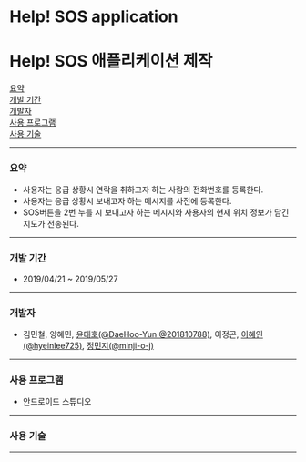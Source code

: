 # Help! SOS application

# Help! SOS 애플리케이션 제작

[요약](#요약)  
[개발 기간](#개발-기간)  
[개발자](#개발자)  
[사용 프로그램](#사용-프로그램)  
[사용 기술](#사용-기술)  

---

### 요약
- 사용자는 응급 상황시 연락을 취하고자 하는 사람의 전화번호를 등록한다.
- 사용자는 응급 상황시 보내고자 하는 메시지를 사전에 등록한다.
- SOS버튼을 2번 누를 시 보내고자 하는 메시지와 사용자의 현재 위치 정보가 담긴 지도가 전송된다.
---
### 개발 기간
- 2019/04/21 ~ 2019/05/27
---

### 개발자
- 김민철, 양혜민, [윤대호(@DaeHoo-Yun @201810788)](https://github.com/201810788), 이정곤, [이혜인(@hyeinlee725)](https://github.com/hyeinlee725), [정민지(@minji-o-j)](https://github.com/minji-o-j)
---
### 사용 프로그램
- 안드로이드 스튜디오
---
### 사용 기술
---
